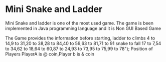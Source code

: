 # Mini Snake and Ladder
Mini Snake and ladder is one of the most used game. 
The game is been implemented in Java programming language and it is Non GUI Based Game

The Game provides the information before starting,
    ladder to climbs 
        4 to 14,9 to 31,20 to 38,28 to 84,40 to 59,63 to 81,71 to 91
    snake to fall
        17 to 7,54 to 34,62 to 18,64 to 60,87 to 24,93 to 73,95 to 75,99 to 78");
    Position of Players
        PlayerA is @ coin,Player b is & coin
